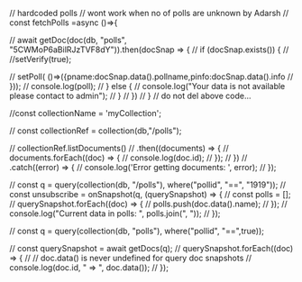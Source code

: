 
 // hardcoded polls 
// wont work when no of polls are unknown by Adarsh
 // const fetchPolls =async ()=>{
   
 //   await getDoc(doc(db, "polls", "5CWMoP6aBilRJzTVF8dY")).then(docSnap => {
 //      if (docSnap.exists()) {
 //        //setVerify(true);
        
 //        setPoll( ()=>({pname:docSnap.data().pollname,pinfo:docSnap.data().info
 //          }));
 //        console.log(poll);
 //      } else {
 //        console.log("Your data is not available please contact to admin");
 //      }
 //    })
 // } 
    // do not del above code...


    
//const collectionName = 'myCollection';

// const collectionRef = collection(db,"/polls");

// collectionRef.listDocuments()
//   .then((documents) => {
//     documents.forEach((doc) => {
//       console.log(doc.id);
//     });
//   })
//   .catch((error) => {
//     console.log('Error getting documents: ', error);
//   });

// const q = query(collection(db, "/polls"), where("pollid", "==", "1919"));
// const unsubscribe = onSnapshot(q, (querySnapshot) => {
//   const polls = [];
//   querySnapshot.forEach((doc) => {
//       polls.push(doc.data().name);
//   });
//   console.log("Current data in polls: ", polls.join(", "));
// });
  
// const q = query(collection(db, "polls"), where("pollid", "==",true));

// const querySnapshot = await getDocs(q);
// querySnapshot.forEach((doc) => {
//   // doc.data() is never undefined for query doc snapshots
//   console.log(doc.id, " => ", doc.data());
// });